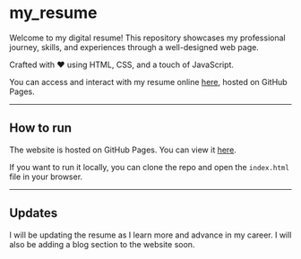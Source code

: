 # my_resume 

Welcome to my digital resume! This repository showcases my professional journey, skills, and experiences through a well-designed web page.

Crafted with ❤️ using HTML, CSS, and a touch of JavaScript.

You can access and interact with my resume online [here](https://), hosted on GitHub Pages.

---

## How to run

The website is hosted on GitHub Pages. You can view it [here](https://).

If you want to run it locally, you can clone the repo and open the `index.html` file in your browser.

---

## Updates

I will be updating the resume as I learn more and advance in my career. I will also be adding a blog section to the website soon.